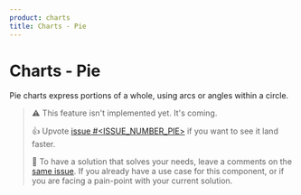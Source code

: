 ```yaml
---
product: charts
title: Charts - Pie
---
```


# Charts - Pie

<p class="description">Pie charts express portions of a whole, using arcs or angles within a circle.</p>

> ⚠️ This feature isn't implemented yet. It's coming.
>
> 👍 Upvote [issue #<ISSUE_NUMBER_PIE>](https://github.com/mui/mui-x/issues/<ISSUE_NUMBER_PIE>) if you want to see it land faster.
>
> 💬 To have a solution that solves your needs, leave a comments on the [same issue](https://github.com/mui/mui-x/issues/<ISSUE_NUMBER_PIE>).
> If you already have a use case for this component, or if you are facing a pain-point with your current solution.
